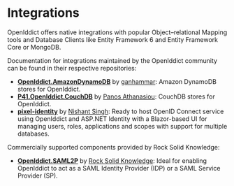 # Integrations

OpenIddict offers native integrations with popular Object–relational Mapping tools and Database Clients like Entity Framework 6 and Entity Framework Core or MongoDB.

Documentation for integrations maintained by the OpenIddict community can be found in their respective repositories:
- **[OpenIddict.AmazonDynamoDB](https://github.com/ganhammar/OpenIddict.AmazonDynamoDB)** by [ganhammar](https://github.com/ganhammar): Amazon DynamoDB stores for OpenIddict.
- **[P41.OpenIddict.CouchDB](https://github.com/panoukos41/couchdb-openiddict)** by [Panos Athanasiou](https://github.com/panoukos41): CouchDB stores for OpenIddict.
- **[pixel-identity](https://github.com/Nfactor26/pixel-identity)** by [Nishant Singh](https://github.com/Nfactor26): Ready to host OpenID Connect service using OpenIddict and ASP.NET Identity with a Blazor-based UI for managing users, roles, applications and scopes with support for multiple databases.

Commercially supported components provided by Rock Solid Knowledge:

- **[OpenIddict.SAML2P](https://www.openiddictcomponents.com/?utm_source=openiddictgithubdocumentation&utm_campaign=openiddict)** by [Rock Solid Knowledge](https://www.rocksolidknowledge.com): Ideal for enabling OpenIddict to act as a SAML Identity Provider (IDP) or a SAML Service Provider (SP).
